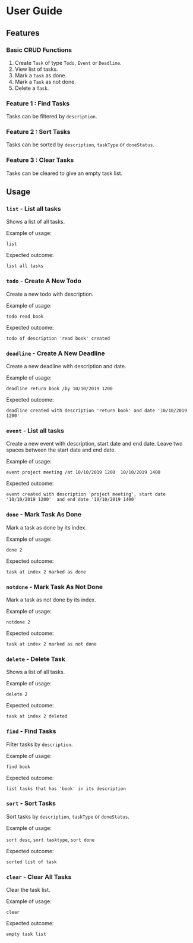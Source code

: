 # User Guide

## Features 

### Basic CRUD Functions

1. Create `Task` of type `Todo`, `Event` or `Deadline`.
2. View list of tasks.
3. Mark a `Task` as done.
4. Mark a `Task` as not done.
5. Delete a `Task`.

### Feature 1 : Find Tasks

Tasks can be filtered by `description`.

### Feature 2 : Sort Tasks

Tasks can be sorted by `description`, `taskType` or `doneStatus`.

### Feature 3 : Clear Tasks

Tasks can be cleared to give an empty task list.

## Usage

### `list` - List all tasks

Shows a list of all tasks.

Example of usage: 

`list`

Expected outcome:

`list all tasks`

### `todo` - Create A New Todo

Create a new todo with description.

Example of usage: 

`todo read book`

Expected outcome:

`todo of description 'read book' created`

### `deadline` - Create A New Deadline

Create a new deadline with description and date.

Example of usage: 

`deadline return book /by 10/10/2019 1200`

Expected outcome:

`deadline created with description 'return book' and date '10/10/2019 1200'`

### `event` - List all tasks

Create a new event with description, start date and end date.
Leave two spaces between the start date and end date.

Example of usage: 

`event project meeting /at 10/10/2019 1200  10/10/2019 1400`

Expected outcome:

`event created with description 'project meeting', start date '10/10/2019 1200' 
and end date '10/10/2019 1400'`

### `done` - Mark Task As Done

Mark a task as done by its index.

Example of usage: 

`done 2`

Expected outcome:

`task at index 2 marked as done`

### `notdone` - Mark Task As Not Done

Mark a task as not done by its index.

Example of usage: 

`notdone 2`

Expected outcome:

`task at index 2 marked as not done`

### `delete` - Delete Task

Shows a list of all tasks.

Example of usage: 

`delete 2`

Expected outcome:

`task at index 2 deleted`

### `find` - Find Tasks

Filter tasks by `description`.

Example of usage: 

`find book`

Expected outcome:

`list tasks that has 'book' in its description`

### `sort` - Sort Tasks

Sort tasks by `description`, `taskType` or `doneStatus`.

Example of usage: 

`sort desc`, `sort tasktype`, `sort done`

Expected outcome:

`sorted list of task`

### `clear` - Clear All Tasks

Clear the task list.

Example of usage: 

`clear`

Expected outcome:

`empty task list`